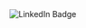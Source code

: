 <img src="https://github.com/mohan-potter/mohan-potter/blob/main/Profile%20banner.png" alt="LinkedIn Badge"/>
